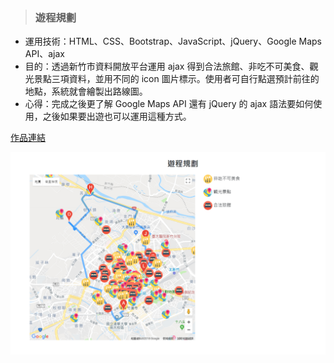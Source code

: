 > ### 遊程規劃 

* 運用技術：HTML、CSS、Bootstrap、JavaScript、jQuery、Google Maps API、ajax
* 目的：透過新竹市資料開放平台運用 ajax 得到合法旅館、非吃不可美食、觀光景點三項資料，並用不同的 icon 圖片標示。使用者可自行點選預計前往的地點，系統就會繪製出路線圖。
* 心得：完成之後更了解 Google Maps API 還有 jQuery 的 ajax 語法要如何使用，之後如果要出遊也可以運用這種方式。

[作品連結](https://papersblog.azurewebsites.net/TourPlanning/)

![Foo](https://raw.githubusercontent.com/paperhuang/BuildSchool-Front-End/master/Pictures/TourPlanning.png "行事曆")